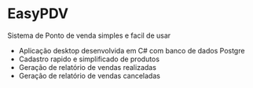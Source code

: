 # EasyPDV
Sistema de Ponto de venda simples e facil de usar

- Aplicação desktop desenvolvida em C# com banco de dados Postgre
- Cadastro rapido e simplificado de produtos 
- Geração de relatório de vendas realizadas
- Geração de relatório de vendas canceladas

